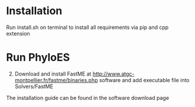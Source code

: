 
# Installation

Run install.sh on terminal to install all requirements via pip and cpp extension

# Run PhyloES




2) Download and install FastME at http://www.atgc-montpellier.fr/fastme/binaries.php software 
and add executable file <fastme> into Solvers/FastME

The installation guide can be found in the software download page